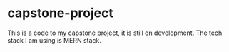 # capstone-project
This is a code to my capstone project, it is still on development. The tech stack I am using is MERN stack.

